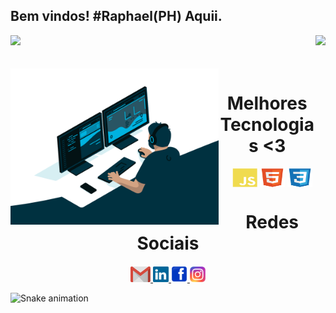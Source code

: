 ## Bem vindos! #Raphael(PH) Aquii.

<div>
  
  <img  height="180em" src="https://github-readme-stats.vercel.app/api?username=raphaelsantos10&show_icons=true&theme=great-gatsby&include_all_commits=true&count_private=true"/>
  <img align="right" height="180em" src="https://github-readme-stats.vercel.app/api/top-langs/?username=Raphaelsantos10&layout=compact&langs_count=16&theme=great-gatsby"/>
</div>
<br>

<div  align="center"> 
  <div style="display: inline_block"><br>
    <img align="left" height="250" alt="coding-time" src="code.gif">
    <h1 align="center">Melhores Tecnologias <3</h1>
    <img align="center" height="30" width="40" alt="js-icon"  src="https://raw.githubusercontent.com/devicons/devicon/master/icons/javascript/javascript-plain.svg">
    <img align="center" height="30" width="40" alt="html-icon" src="https://raw.githubusercontent.com/devicons/devicon/master/icons/html5/html5-original.svg">
    <img align="center" height="30" width="40" alt="css-icon" src="https://raw.githubusercontent.com/devicons/devicon/master/icons/css3/css3-original.svg">
   </div>
    
  
  <h1 align="center">Redes Sociais</h1>
    <a href = "mailto: raphaelsantos10@gmail.com">
      <img width="32" src="gmail.svg">
    </a>
    <a href = "https://www.linkedin.com/in/raphael-dos-santos-soares-b1a273251/">
      <img width="25" src="linkedin.svg">
    </a>
    <a href = "https://www.facebook.com/raphaelsoaresDesenvolvedorWeb/">
      <img width="26" src="Facebook_icon.svg">
    </a>
    <a href = "https://instagram.com/phsoares14?igshid=MzNlNGNkZWQ4Mg==">
      <img width="25" src="instagram.png">
    </a>
</div>
  
![Snake animation](https://github.com/LuigiGF/LuigiGF/blob/output/github-contribution-grid-snake.svg)
